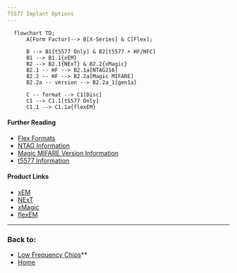 ```yaml
---
T5577 Implant Options
---
```


```mermaid
  flowchart TD;
      A[Form Factor]--> B[X-Series] & C[Flex];

      B --> B1[t5577 Only] & B2[t5577 + HF/NFC]
      B1 --> B1.1{xEM}
      B2 --> B2.1{NExT} & B2.2{xMagic}
      B2.1 -- HF --> B2.1a[NTAG216]
      B2.2 -- HF --> B2.2a[Magic MIFARE]
      B2.2a -- version --> B2.2a_1[gen1a]

      C -- format --> C1[Disc]
      C1 --> C1.1[t5577 Only]
      C1.1 --> C1.1a{flexEM}
```

#### Further Reading
- [Flex Formats](FLEX_FORMATS.md)
- [NTAG Information](NTAG.md)
- [Magic MIFARE Version Information](MAGIC_MIFARE_VERSIONS.md)
- [t5577 Information](T5577.md)

#### Product Links
- [xEM](https://dngr.us/xem)
- [NExT](https://dngr.us/next)
- [xMagic](https://dngr.us/xmagic)
- [flexEM](https://dngr.us/flexem)

---
### Back to:
- [Low Frequency Chips](LOW_FREQUENCY_CHIPS.md)**
- [Home](../README.md)
